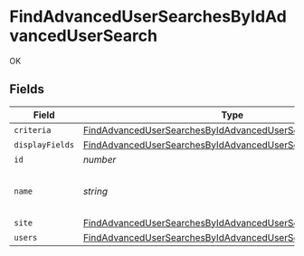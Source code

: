 # FindAdvancedUserSearchesByIdAdvancedUserSearch

OK


## Fields

| Field                                                                                                                                                   | Type                                                                                                                                                    | Required                                                                                                                                                | Description                                                                                                                                             | Example                                                                                                                                                 |
| ------------------------------------------------------------------------------------------------------------------------------------------------------- | ------------------------------------------------------------------------------------------------------------------------------------------------------- | ------------------------------------------------------------------------------------------------------------------------------------------------------- | ------------------------------------------------------------------------------------------------------------------------------------------------------- | ------------------------------------------------------------------------------------------------------------------------------------------------------- |
| `criteria`                                                                                                                                              | [FindAdvancedUserSearchesByIdAdvancedUserSearchCriteria](../../models/operations/findadvancedusersearchesbyidadvancedusersearchcriteria.md)[]           | :heavy_minus_sign:                                                                                                                                      | N/A                                                                                                                                                     |                                                                                                                                                         |
| `displayFields`                                                                                                                                         | [FindAdvancedUserSearchesByIdAdvancedUserSearchDisplayFields](../../models/operations/findadvancedusersearchesbyidadvancedusersearchdisplayfields.md)[] | :heavy_minus_sign:                                                                                                                                      | N/A                                                                                                                                                     |                                                                                                                                                         |
| `id`                                                                                                                                                    | *number*                                                                                                                                                | :heavy_minus_sign:                                                                                                                                      | N/A                                                                                                                                                     | 1                                                                                                                                                       |
| `name`                                                                                                                                                  | *string*                                                                                                                                                | :heavy_check_mark:                                                                                                                                      | Name of the advanced user search                                                                                                                        | Advanced Search Name                                                                                                                                    |
| `site`                                                                                                                                                  | [FindAdvancedUserSearchesByIdAdvancedUserSearchSite](../../models/operations/findadvancedusersearchesbyidadvancedusersearchsite.md)                     | :heavy_minus_sign:                                                                                                                                      | N/A                                                                                                                                                     |                                                                                                                                                         |
| `users`                                                                                                                                                 | [FindAdvancedUserSearchesByIdAdvancedUserSearchUsers](../../models/operations/findadvancedusersearchesbyidadvancedusersearchusers.md)[]                 | :heavy_minus_sign:                                                                                                                                      | N/A                                                                                                                                                     |                                                                                                                                                         |